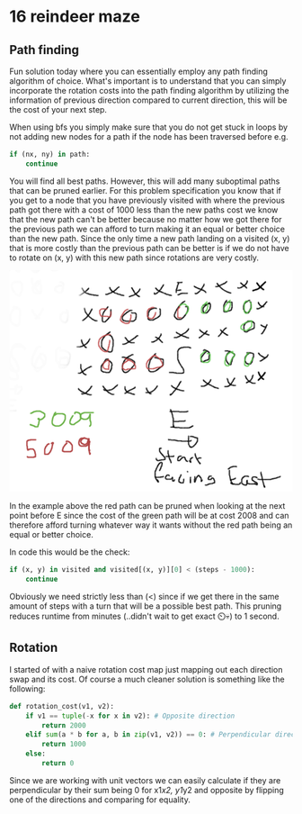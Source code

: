 # 16 reindeer maze

## Path finding

Fun solution today where you can essentially employ any path finding algorithm of choice. What's important is to understand that you can simply incorporate the rotation costs into the path finding algorithm by utilizing the information of previous direction compared to current direction, this will be the cost of your next step.

When using bfs you simply make sure that you do not get stuck in loops by not adding new nodes for a path if the node has been traversed before e.g.
```python
if (nx, ny) in path:
    continue
``` 
You will find all best paths. However, this will add many suboptimal paths that can be pruned earlier. For this problem specification you know that if you get to a node that you have previously visited with where the previous path got there with a cost of 1000 less than the new paths cost we know that the new path can't be better because no matter how we got there for the previous path we can afford to turn making it an equal or better choice than the new path. Since the only time a new path landing on a visited (x, y) that is more costly than the previous path can be better is if we do not have to rotate on (x, y) with this new path since rotations are very costly. 

![example](image.png)

In the example above the red path can be pruned when looking at the next point before E since the cost of the green path will be at cost 2008 and can therefore afford turning whatever way it wants without the red path being an equal or better choice.

In code this would be the check:

```python
if (x, y) in visited and visited[(x, y)][0] < (steps - 1000):
    continue
```

Obviously we need strictly less than (<) since if we get there in the same amount of steps with a turn that will be a possible best path. This pruning reduces runtime from minutes (..didn't wait to get exact ⏲️💀) to 1 second.


## Rotation

I started of with a naive rotation cost map just mapping out each direction swap and its cost. Of course a much cleaner solution is something like the following:

```python
def rotation_cost(v1, v2):
    if v1 == tuple(-x for x in v2): # Opposite direction
        return 2000
    elif sum(a * b for a, b in zip(v1, v2)) == 0: # Perpendicular directions
        return 1000
    else:
        return 0
```

Since we are working with unit vectors we can easily calculate if they are perpendicular by their sum being 0 for x1*x2, y1*y2 and opposite by flipping one of the directions and comparing for equality.